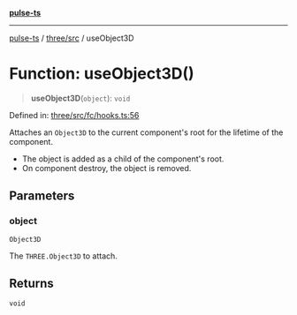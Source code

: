 [**pulse-ts**](../../../README.md)

***

[pulse-ts](../../../README.md) / [three/src](../README.md) / useObject3D

# Function: useObject3D()

> **useObject3D**(`object`): `void`

Defined in: [three/src/fc/hooks.ts:56](https://github.com/jlehett/pulse-ts/blob/95f7e0ab0aafbcd2aad691251c554317b3dfe19c/packages/three/src/fc/hooks.ts#L56)

Attaches an `Object3D` to the current component's root for the lifetime of the component.

- The object is added as a child of the component's root.
- On component destroy, the object is removed.

## Parameters

### object

`Object3D`

The `THREE.Object3D` to attach.

## Returns

`void`
